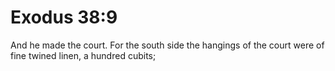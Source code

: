 # Exodus 38:9

And he made the court. For the south side the hangings of the court were of fine twined linen, a hundred cubits;
